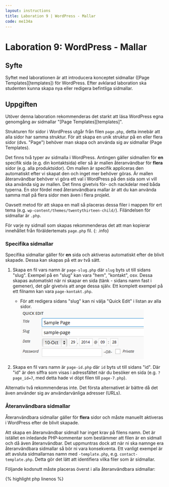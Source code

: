 ```yaml
---
layout: instructions
title: Laboration 9 | WordPress - Mallar
code: me134a
---
```


# Laboration 9: WordPress - Mallar

## Syfte

Syftet med laborationen är att introducera konceptet sidmallar ([Page Templates][templates]) för WordPress. Efter avklarad laboration ska studenten kunna skapa nya eller redigera befintliga sidmallar.

## Uppgiften

Utöver denna laboration rekommenderas det starkt att läsa WordPress egna genomgång av sidmallar "[Page Templates][templates]".

Strukturen för sidor i WordPress utgår från filen `page.php`, detta innebär att alla sidor har samma struktur. För att skapa en unik struktur på en eller flera sidor (dvs. "Page") behöver man skapa och använda sig av sidmallar (Page Templates).

Det finns två typer av sidmalla i WordPress. Antingen gäller sidmallen för __en__ specifik sida (e.g. din kontaktsida) eller så är mallen återanvändbar för __flera__ sidor (e.g. alla produktsidor). Om mallen är specifik appliceras den automatiskt efter vi skapat den och inget mer behöver göras. Är mallen återanvändbar behöver vi göra ett val i WordPress på den sida som vi vill ska använda sig av mallen. Det finns givetvis för- och nackdelar med båda typerna. En stor fördel med återanvändbara mallar är att du kan använda samma mall på flera sidor men även i flera projekt.

Oavsett metod för att skapa en mall så placeras dessa filer i mappen för ert tema (e.g. `wp-content/themes/twentythirteen-child/`). Filändelsen för sidmallar är `.php`.

För varje ny sidmall som skapas rekommenderas det att man kopierar innehållet från föräldertemats `page.php` fil.
{: .info}

### Specifika sidmallar

Specifika sidmallar gäller för __en__ sida och aktiveras automatiskt efter de blivit skapade. Dessa kan skapas på ett av två sätt.

1. Skapa en fil vars namn är `page-slug.php` där `slug` byts ut till sidans "slug". Exempel på en "slug" kan vara "hem", "kontakt", osv. Dessa skapas automatiskt när ni skapar en sida (tänk - sidans namn fast i gemener), det går givetvis att ange dessa själv. Ett komplett exempel på ett filnamn kan vara `page-kontakt.php`.
    - För att redigera sidans "slug" kan ni välja "Quick Edit" i listan av alla sidor.  
    ![Byte av "slug"](/assets/img/wp_exercise_4_slug.png)

2. Skapa en fil vars namn är `page-id.php` där `id` byts ut till sidans "id". Där "id" är den siffra som visas i adressfältet när du besöker en sida (e.g. `?page_id=7`, med detta hade vi döpt filen till `page-7.php`).

Alternativ två rekommenderas inte. Det första alternativet är bättre då det även använder sig av användarvänliga adresser (URLs).


### Återanvändbara sidmallar

Återanvändbara sidmallar gäller för __flera__ sidor och måste manuellt aktiveras i WordPress efter de blivit skapade.

Att skapa en återanvändbar sidmall har inget krav på filens namn. Det är istället en inledande PHP-kommentar som bestämmer att filen är en sidmall och då även återanvändbar. Det uppmuntras dock att när ni ska namnge era återanvändbara sidmallar så bör ni vara konsekventa. Ett vanligt exempel är att avsluta sidmallarnas namn med `-template.php`, e.g. `contact-template.php`. Detta gör det lätt att identifiera vilka filer som är sidmallar.

Följande kodsnutt måste placeras överst i alla återanvändbara sidmallar:

{% highlight php linenos %}
<?php
/*
Template Name: My Custom Page
*/
{% endhighlight %}

Allt efter `Template Name:` bestämmer namnet på er sidmall. I figuren nedan ser ni ett exempel på att byta sidmall.

![Byte av sidmall](/assets/img/wp_exercise_4_template.png)

### Övning

Försök att skapa en sidmall som är återanvändbar och innehåller ett bildspel, döp sidmallen till `slideshow-template.php`. Det är valfritt att välja vilket bildspel (plugin) som används, det är även upp till er själva att bestämma struktur och innehåll.

## Länkar

* [Page Templates][templates]

[templates]: http://codex.wordpress.org/Page_Templates
